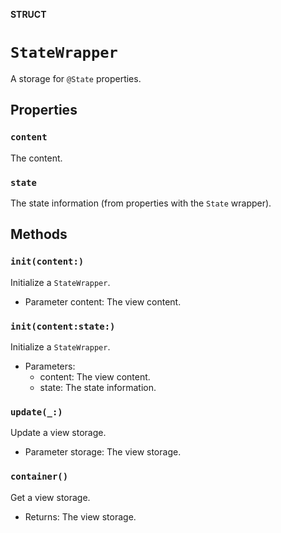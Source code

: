 **STRUCT**

# `StateWrapper`

A storage for `@State` properties.

## Properties
### `content`

The content.

### `state`

The state information (from properties with the `State` wrapper).

## Methods
### `init(content:)`

Initialize a `StateWrapper`.
- Parameter content: The view content.

### `init(content:state:)`

Initialize a `StateWrapper`.
- Parameters:
  - content: The view content.
  - state: The state information.

### `update(_:)`

Update a view storage.
- Parameter storage: The view storage.

### `container()`

Get a view storage.
- Returns: The view storage.
